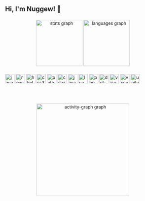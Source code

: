 <h2 align="left">Hi, I'm Nuggew! 👋</h2>

###

<div align="center">
  <a href="#"><img src="https://github-readme-stats.vercel.app/api?username=Nuggew&hide_title=false&hide_rank=false&show_icons=true&include_all_commits=true&count_private=true&disable_animations=false&theme=synthwave&locale=en&hide_border=true" height="150" alt="stats graph"  /></a>
  <a href="#"><img src="https://github-readme-stats.vercel.app/api/top-langs?username=Nuggew&locale=en&hide_title=false&layout=compact&card_width=320&langs_count=5&theme=synthwave&hide_border=true" height="150" alt="languages graph"  /></a>
</div>

###

<!--<img align="right" height="150" src="https://github.com/Nuggew/Nuggew/blob/main/pfp0.png?raw=true"  />-->

###

<div align="left">
  <a href="#"><img src="https://cdn.jsdelivr.net/gh/devicons/devicon/icons/javascript/javascript-original.svg" height="30" alt="javascript logo"  /></a>
  <a href="#"><img src="https://cdn.jsdelivr.net/gh/devicons/devicon/icons/react/react-original.svg" height="30" alt="react logo"  /></a>
  <a href="#"><img src="https://cdn.jsdelivr.net/gh/devicons/devicon/icons/html5/html5-original.svg" height="30" alt="html5 logo"  /></a>
  <a href="#"><img src="https://cdn.jsdelivr.net/gh/devicons/devicon/icons/css3/css3-original.svg" height="30" alt="css3 logo"  /></a>
  <a href="#"><img src="https://cdn.jsdelivr.net/gh/devicons/devicon/icons/python/python-original.svg" height="30" alt="python logo"  /></a>
  <a href="#"><img src="https://cdn.jsdelivr.net/gh/devicons/devicon/icons/csharp/csharp-original.svg" height="30" alt="csharp logo"  /></a>
  <a href="#"><img src="https://cdn.jsdelivr.net/gh/devicons/devicon/icons/java/java-original.svg" height="30" alt="java logo"  /></a>
  <a href="#"><img src="https://cdn.jsdelivr.net/gh/devicons/devicon/icons/lua/lua-original.svg" height="30" alt="lua logo"  /></a>
  <a href="#"><img src="https://cdn.jsdelivr.net/gh/devicons/devicon/icons/php/php-original.svg" height="30" alt="php logo"  /></a>
  <a href="#"><img src="https://cdn.jsdelivr.net/gh/devicons/devicon/icons/dot-net/dot-net-original.svg" height="30" alt="dot-net logo"  /></a>
  <a href="#"><img src="https://cdn.jsdelivr.net/gh/devicons/devicon/icons/visualstudio/visualstudio-plain.svg" height="30" alt="visualstudio logo"  /></a>
  <a href="#"><img src="https://cdn.jsdelivr.net/gh/devicons/devicon/icons/vscode/vscode-original.svg" height="30" alt="vscode logo"  /></a>
  <a href="#"><img src="https://cdn.jsdelivr.net/gh/devicons/devicon/icons/unity/unity-original.svg" height="30" alt="unity logo"  /></a>
</div>

###

<!--<a href="#">
<div align="left">
  <a href="https://www.youtube.com/@nuggew"><img src="https://img.shields.io/static/v1?message=Youtube&logo=youtube&label=&color=FF0000&logoColor=white&labelColor=&style=for-the-badge" height="35" alt="youtube logo"  /></a>
  <a href="https://www.instagram.com/nuggeew"><img src="https://img.shields.io/static/v1?message=Instagram&logo=instagram&label=&color=E4405F&logoColor=white&labelColor=&style=for-the-badge" height="35" alt="instagram logo"  /></a>
  <a href="https://www.twitch.tv/nuggew"><img src="https://img.shields.io/static/v1?message=Twitch&logo=twitch&label=&color=9146FF&logoColor=white&labelColor=&style=for-the-badge" height="35" alt="twitch logo"  /></a>
  <a href="https://www.linkedin.com/in/nuggew"><img src="https://img.shields.io/static/v1?message=LinkedIn&logo=linkedin&label=&color=0077B5&logoColor=white&labelColor=&style=for-the-badge" height="35" alt="linkedin logo"  /></a>
</div>
</a>-->

###

<br clear="both">

###

<div align="center">
  <a href="#"><img src="https://github-readme-activity-graph.vercel.app/graph?username=Nuggew&radius=16&theme=synthwave-84&area=true&order=5" height="300" alt="activity-graph graph"  /></a>
</div>

###
